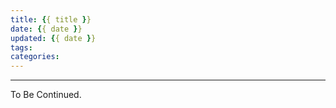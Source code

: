 ```yaml
---
title: {{ title }}
date: {{ date }}
updated: {{ date }}
tags:
categories:
---
```


<!-- more -->

---

To Be Continued.
